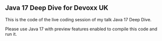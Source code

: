 ## Java 17 Deep Dive for Devoxx UK

This is the code of the live coding session of my talk Java 17 Deep Dive. 

Please use Java 17 with preview features enabled to compile this code and run it. 